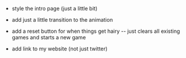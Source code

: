 




- style the intro page (just a little bit)
- add just a little transition to the animation





- add a reset button for when things get hairy
-- just clears all existing games and starts a new game




- add link to my website (not just twitter)